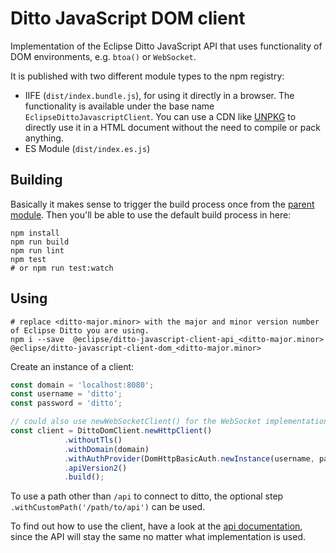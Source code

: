 # Ditto JavaScript DOM client

Implementation of the Eclipse Ditto JavaScript API that uses functionality of DOM environments, 
e.g. `btoa()` or `WebSocket`.

It is published with two different module types to the npm registry:
* IIFE (`dist/index.bundle.js`), for using it directly in a browser. The functionality is available under the base name
`EclipseDittoJavascriptClient`. You can use a CDN like [UNPKG](https://unpkg.com/) to directly
use it in a HTML document without the need to compile or pack anything.
* ES Module (`dist/index.es.js`)


## Building
Basically it makes sense to trigger the build process once from
the [parent module](../../README.md). Then you'll be able to
use the default build process in here:

```shell
npm install
npm run build
npm run lint
npm test
# or npm run test:watch
```

## Using

```shell
# replace <ditto-major.minor> with the major and minor version number of Eclipse Ditto you are using.
npm i --save  @eclipse/ditto-javascript-client-api_<ditto-major.minor> @eclipse/ditto-javascript-client-dom_<ditto-major.minor>
```

Create an instance of a client:

```javascript
const domain = 'localhost:8080';
const username = 'ditto';
const password = 'ditto';

// could also use newWebSocketClient() for the WebSocket implementation
const client = DittoDomClient.newHttpClient()
            .withoutTls()
            .withDomain(domain)
            .withAuthProvider(DomHttpBasicAuth.newInstance(username, password))
            .apiVersion2()
            .build();
```
To use a path other than `/api` to connect to ditto, the optional step `.withCustomPath('/path/to/api')` can be used.

To find out how to use the client, have a look at the [api documentation](../api/README.md#Using-the-client),
since the API will stay the same no matter what implementation is used.
